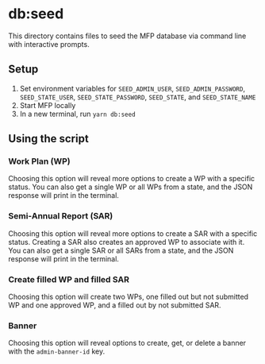 # db:seed

This directory contains files to seed the MFP database via command line with interactive prompts.

## Setup

1. Set environment variables for `SEED_ADMIN_USER`, `SEED_ADMIN_PASSWORD`, `SEED_STATE_USER`, `SEED_STATE_PASSWORD`, `SEED_STATE`, and `SEED_STATE_NAME`
2. Start MFP locally
3. In a new terminal, run `yarn db:seed`

## Using the script

### Work Plan (WP)

Choosing this option will reveal more options to create a WP with a specific status. You can also get a single WP or all WPs from a state, and the JSON response will print in the terminal.

### Semi-Annual Report (SAR)

Choosing this option will reveal more options to create a SAR with a specific status. Creating a SAR also creates an approved WP to associate with it. You can also get a single SAR or all SARs from a state, and the JSON response will print in the terminal.

### Create filled WP and filled SAR

Choosing this option will create two WPs, one filled out but not submitted WP and one approved WP, and a filled out by not submitted SAR.

### Banner

Choosing this option will reveal options to create, get, or delete a banner with the `admin-banner-id` key.
